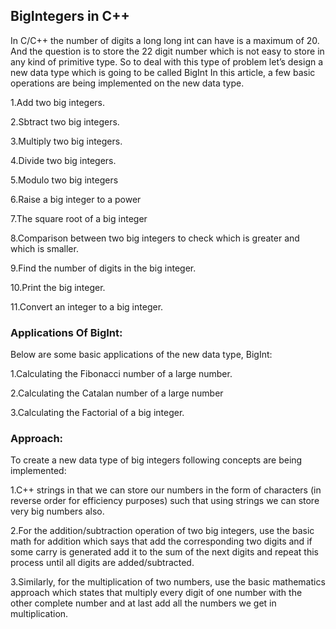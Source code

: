 ﻿## BigIntegers in C++
In C/C++ the number of digits a long long int can have is a maximum of 20. And the question is to store the 22 digit number which is not easy to store in any kind of primitive type. So to deal with this type of problem let’s design a new data type which is going to be called BigInt In this article, a few basic operations are being implemented on the new data type.

1.Add two big integers.

2.Sbtract two big integers.

3.Multiply two big integers.

4.Divide two big integers.

5.Modulo two big integers

6.Raise a big integer to a power

7.The square root of a big integer

8.Comparison between two big integers to check which is greater and which is smaller.

9.Find the number of digits in the big integer.

10.Print the big integer.

11.Convert an integer to a big integer.

### Applications Of BigInt:
Below are some basic applications of the new data type, BigInt:

1.Calculating the Fibonacci number of a large number.

2.Calculating the Catalan number of a large number

3.Calculating the Factorial of a big integer.


### Approach:
To create a new data type of big integers following concepts are being implemented:

1.C++ strings in that we can store our numbers in the form of characters (in reverse order for efficiency purposes) such that using strings we can store very big numbers also.

2.For the addition/subtraction operation of two big integers, use the basic math for addition which says that add the corresponding two digits and if some carry is generated add it to the sum of the next digits and repeat this process until all digits are added/subtracted.

3.Similarly, for the multiplication of two numbers, use the basic mathematics approach which states that multiply every digit of one number with the other complete number and at last add all the numbers we get in multiplication.
